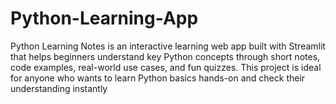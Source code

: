 # Python-Learning-App
Python Learning Notes is an interactive learning web app built with Streamlit that helps beginners understand key Python concepts through short notes, code examples, real-world use cases, and fun quizzes.  This project is ideal for anyone who wants to learn Python basics hands-on and check their understanding instantly
